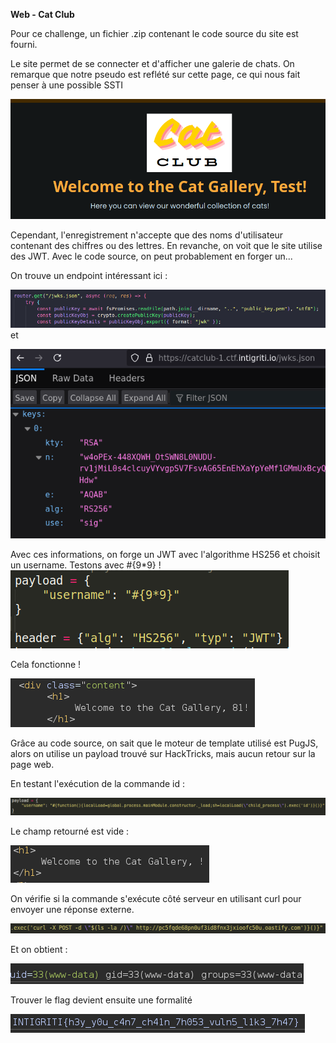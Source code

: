 **Web - Cat Club**

Pour ce challenge, un fichier .zip contenant le code source du site est fourni.

Le site permet de se connecter et d'afficher une galerie de chats. On remarque que notre pseudo est reflété sur cette page, ce qui nous fait penser à une possible SSTI 

![test](Images/20241116214032.png)

Cependant, l'enregistrement n'accepte que des noms d'utilisateur contenant des chiffres ou des lettres. En revanche, on voit que le site utilise des JWT. Avec le code source, on peut probablement en forger un...

On trouve un endpoint intéressant ici : 

![test](Images/20241116214439.png) et 

![test](Images/20241116214456.png)

Avec ces informations, on forge un JWT avec l'algorithme HS256 et choisit un username. Testons avec #{9*9} !
![test](Images/20241116214654.png)

Cela fonctionne ! 

![test](Images/20241116214859.png)

Grâce au code source, on sait que le moteur de template utilisé est PugJS, alors on utilise un payload trouvé sur HackTricks, mais aucun retour sur la page web.

En testant l'exécution de la commande id : 

![test](Images/20241116215217.png)

Le champ retourné est vide : 

![test](Images/20241116215239.png)

On vérifie si la commande s'exécute côté serveur en utilisant curl pour envoyer une réponse externe. 

![test](Images/20241116215537.png)

Et on obtient : 

![test](Images/20241116215517.png)

Trouver le flag devient ensuite une formalité 

![test](Images/20241116215724.png)
